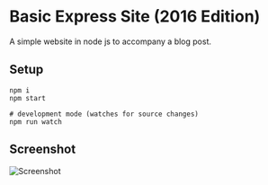 # Basic Express Site (2016 Edition)

A simple website in node js to accompany a blog post.

## Setup

```
npm i
npm start

# development mode (watches for source changes)
npm run watch
```

## Screenshot

![Screenshot](https://raw.githubusercontent.com/bengourley/basic-express-site-2016/master/screenshot.png)
